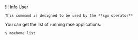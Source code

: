 
!!! info User

    This command is designed to be used by the **sgx operator**


You can get the list of running mse applications:

```console
$ msehome list
```